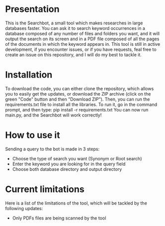 # Presentation

This is the Searchbot, a small tool which makes researches in large databases faster. You can ask it to search keyword occurrences in a database composed of any number of files and folders you want, and it will output the search on its screen and in a PDF file composed of all the pages of the documents in which the keyword appears in.
This tool is still in active development, if you encounter issues, or if you have requests, feal free to create an issue on this repository, and I will do my best to tackle it.

# Installation

To download the code, you can either clone the repository, which allows you to easily get the updates, or download the ZIP archive (click on the green "Code" button and then "Download ZIP"). Then, you can run the requirements.txt file to install all the libraries. To run it, go in the command prompt, and then type: pip install -r requirements.txt
You can now run main.py, and the Searchbot will work correctly!

# How to use it

Sending a query to the bot is made in 3 steps:
- Choose the type of search you want (Synonym or Root search)
- Enter the keyword you are looking for in the query field
- Choose both database directory and output directory

# Current limitations

Here is a list of the limitations of the tool, which will be tackled by the following updates:
- Only PDFs files are being scanned by the tool

